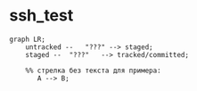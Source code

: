 
# ssh_test
```mermade
graph LR;
    untracked --   "???" --> staged;
    staged --  "???"   --> tracked/committed;

    %% стрелка без текста для примера:
       A --> B;
```
